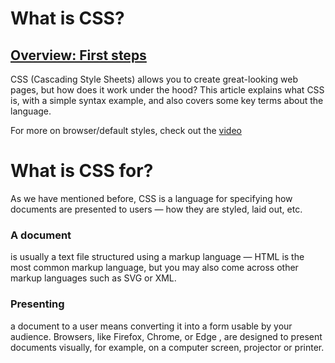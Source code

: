 # What is CSS?
## [Overview: First steps](https://developer.mozilla.org/en-US/docs/Learn/CSS/First_steps)

CSS (Cascading Style Sheets) allows you to create great-looking web pages, but how does it work under the hood? This article explains what CSS is, with a simple syntax example, and also covers some key terms about the language.

For more on browser/default styles, check out the [video](https://youtu.be/spK_S0HfzFw)

# What is CSS for?
As we have mentioned before, CSS is a language for specifying how documents are presented to users — how they are styled, laid out, etc.

### A document
 is usually a text file structured using a markup language — HTML is the most common markup language, but you may also come across other markup languages such as SVG or XML.

### Presenting 
a document to a user means converting it into a form usable by your audience. Browsers, like Firefox, Chrome, or Edge , are designed to present documents visually, for example, on a computer screen, projector or printer.

